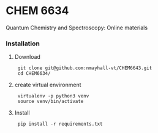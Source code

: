 # CHEM 6634 
Quantum Chemistry and Spectroscopy: Online materials

### Installation
1. Download
    
        git clone git@github.com:nmayhall-vt/CHEM6643.git
        cd CHEM6634/

2. create virtual environment
         
        virtualenv -p python3 venv
        source venv/bin/activate

3. Install

        pip install -r requirements.txt

